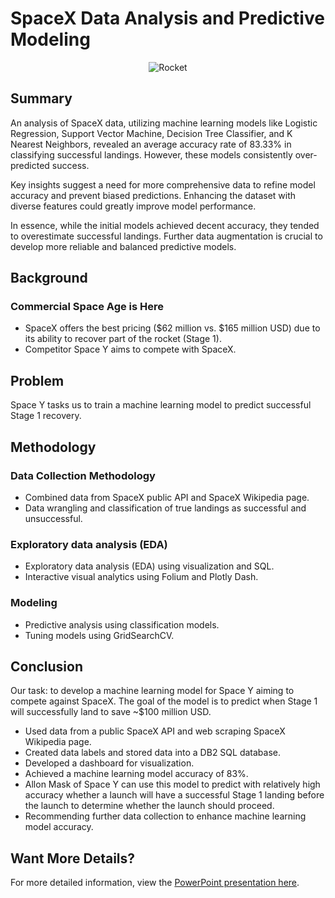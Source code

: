 # SpaceX Data Analysis and Predictive Modeling

<div align="center">
    <img src="https://github.com/Ilhamshuu/Launch-Rocket-Prediction-IBMDataScience/assets/130891104/1cd8061f-c3ee-41ea-b390-2ef62eb55b6a" alt="Rocket">
</div>

## Summary
An analysis of SpaceX data, utilizing machine learning models like Logistic Regression, Support Vector Machine, Decision Tree Classifier, and K Nearest Neighbors, revealed an average accuracy rate of 83.33% in classifying successful landings. However, these models consistently over-predicted success.

Key insights suggest a need for more comprehensive data to refine model accuracy and prevent biased predictions. Enhancing the dataset with diverse features could greatly improve model performance.

In essence, while the initial models achieved decent accuracy, they tended to overestimate successful landings. Further data augmentation is crucial to develop more reliable and balanced predictive models.

## Background
### Commercial Space Age is Here
- SpaceX offers the best pricing ($62 million vs. $165 million USD) due to its ability to recover part of the rocket (Stage 1).
- Competitor Space Y aims to compete with SpaceX.

## Problem
Space Y tasks us to train a machine learning model to predict successful Stage 1 recovery.

## Methodology
### Data Collection Methodology
- Combined data from SpaceX public API and SpaceX Wikipedia page.
- Data wrangling and classification of true landings as successful and unsuccessful.
### Exploratory data analysis (EDA)
- Exploratory data analysis (EDA) using visualization and SQL.
- Interactive visual analytics using Folium and Plotly Dash.
### Modeling
- Predictive analysis using classification models.
- Tuning models using GridSearchCV.

## Conclusion
Our task: to develop a machine learning model for Space Y aiming to compete against SpaceX.
The goal of the model is to predict when Stage 1 will successfully land to save ~$100 million USD.
- Used data from a public SpaceX API and web scraping SpaceX Wikipedia page.
- Created data labels and stored data into a DB2 SQL database.
- Developed a dashboard for visualization.
- Achieved a machine learning model accuracy of 83%.
- Allon Mask of Space Y can use this model to predict with relatively high accuracy whether a launch will have a successful Stage 1 landing before the launch to determine whether the launch should proceed.
- Recommending further data collection to enhance machine learning model accuracy.

## Want More Details?
For more detailed information, view the [PowerPoint presentation here](https://github.com/Ilhamshuu/Launch-Rocket-Prediction-IBMDataScience/blob/7f226c68fb44d858ca4d5c7d426fd649fddc8eab/Final_Project_PPT.pptx).

